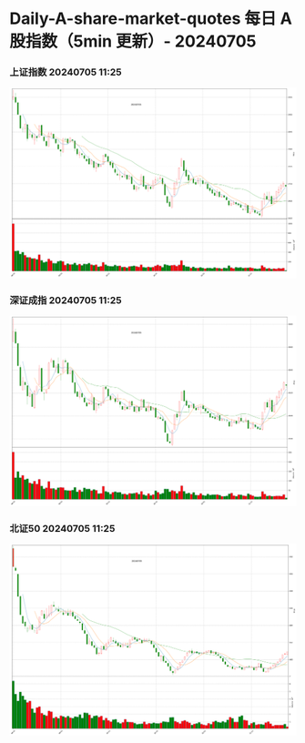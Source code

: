 
# Daily-A-share-market-quotes 每日 A 股指数（5min 更新）- 20240705

### 上证指数 20240705 11:25
![](./fig/2024/7/20240705-sh000001.png)

### 深证成指 20240705 11:25
![](./fig/2024/7/20240705-sz399001.png)

### 北证50 20240705 11:25
![](./fig/2024/7/20240705-bj899050.png)
